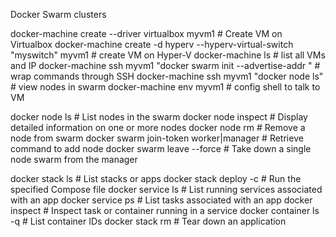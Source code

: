 Docker Swarm clusters

docker-machine create --driver virtualbox myvm1                              # Create VM on Virtualbox
docker-machine create -d hyperv --hyperv-virtual-switch "myswitch" myvm1 	   # create VM on Hyper-V
docker-machine ls														                             	   # list all VMs and IP
docker-machine ssh myvm1 "docker swarm init --advertise-addr <myvm1 ip>"     # wrap commands through SSH
docker-machine ssh myvm1 "docker node ls"								                     # view nodes in swarm
docker-machine env myvm1												                             # config shell to talk to VM

docker node ls																                               # List nodes in the swarm
docker node inspect <node>												                           # Display detailed information on one or more nodes
docker node rm <node>														                             # Remove a node from swarm
docker swarm join-token worker|manager										                   # Retrieve command to add node
docker swarm leave --force     											 	                       # Take down a single node swarm from the manager

docker stack ls                                           					# List stacks or apps
docker stack deploy -c <composefile> <appname>  						        # Run the specified Compose file
docker service ls                 											            # List running services associated with an app
docker service ps <service>                  								        # List tasks associated with an app 
docker inspect <task or container>                   						    # Inspect task or container running in a service
docker container ls -q                                      				# List container IDs
docker stack rm <appname>                            						    # Tear down an application
